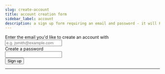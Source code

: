 ```yaml
---
slug: create-account
title: account creation form
sidebar_label: account
description: a sign up form requiring an email and password - it will POST the input values on submit
---
```


<div class="container margin-vert--xl">
  <div class="row">
    <div class="card col col--12 padding--md">
      <form
        class="card__body"
        method="POST"
        action="/account"
      >
        <div class="row">
          <div class="col col--12 margin-bottom--md">
            <label for="email">Enter the email you'd like to create an account with</label>
            <br/>
            <input
              autocomplete="email"
              id="email"
              name="email"
              placeholder="e.g. jsmith@example.com"
              required
              type="text"
            />
          </div>
          <div class="col col--12 margin-bottom--lg">
            <label for="password">Create a password</label>
            <br/>
            <input
              autocomplete="new-password"
              id="password"
              name="password"
              required
              type="password"
            />
          </div>
          <div class="col col--12">
            <button type="submit" class="button button--primary">Sign up</button>
          </div>
        </div>
      </form>
    </div>
  </div>
</div>
<hr/>
